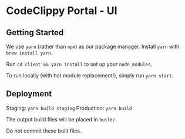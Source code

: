 # CodeClippy Portal - UI

## Getting Started

We use `yarn` (rather than `npm`) as our package manager. Install `yarn` with `brew install yarn`.

Run `cd client && yarn install` to set up your `node_modules`.

To run locally (with hot module replacement!), simply run `yarn start`.

## Deployment

Staging: `yarn build staging`
Production: `yarn build`

The output build files will be placed in `build/`.

Do not commit these built files.
